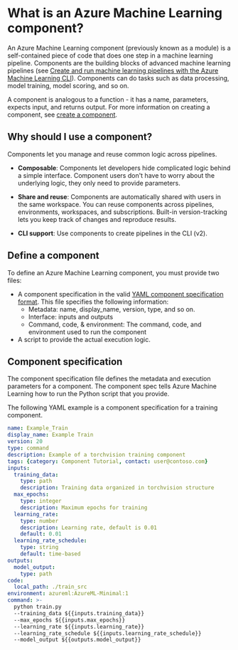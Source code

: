 # What is an Azure Machine Learning component?
An Azure Machine Learning component (previously known as a module) is a self-contained piece of code that does one step in a machine learning pipeline. Components are the building blocks of advanced machine learning pipelines (see [Create and run machine learning pipelines with the Azure Machine Learning CLI](https://docs.microsoft.com/en-us/azure/machine-learning/how-to-create-component-pipelines-cli)). Components can do tasks such as data processing, model training, model scoring, and so on.

A component is analogous to a function - it has a name, parameters, expects input, and returns output. For more information on creating a component, see [create a component](https://docs.microsoft.com/en-us/azure/machine-learning/concept-component#define-a-component-preview).

## Why should I use a component?
Components let you manage and reuse common logic across pipelines.

- **Composable**: Components let developers hide complicated logic behind a simple interface. Component users don't have to worry about the underlying logic, they only need to provide parameters.

- **Share and reuse**: Components are automatically shared with users in the same workspace. You can reuse components across pipelines, environments, workspaces, and subscriptions. Built-in version-tracking lets you keep track of changes and reproduce results.

- **CLI support**: Use components to create pipelines in the CLI (v2).

## Define a component
To define an Azure Machine Learning component, you must provide two files:

- A component specification in the valid [YAML component specification format](https://docs.microsoft.com/en-us/azure/machine-learning/reference-yaml-component-command). This file specifies the following information:
  - Metadata: name, display_name, version, type, and so on.
  - Interface: inputs and outputs
  - Command, code, & environment: The command, code, and environment used to run the component
- A script to provide the actual execution logic.

## Component specification
The component specification file defines the metadata and execution parameters for a component. The component spec tells Azure Machine Learning how to run the Python script that you provide.

The following YAML example is a component specification for a training component.

```yaml
name: Example_Train
display_name: Example Train
version: 20
type: command
description: Example of a torchvision training component
tags: {category: Component Tutorial, contact: user@contoso.com}
inputs:
  training_data: 
    type: path
    description: Training data organized in torchvision structure
  max_epochs:
    type: integer
    description: Maximum epochs for training
  learning_rate: 
    type: number
    description: Learning rate, default is 0.01
    default: 0.01
  learning_rate_schedule: 
    type: string
    default: time-based 
outputs:
  model_output:
    type: path
code:
  local_path: ./train_src
environment: azureml:AzureML-Minimal:1
command: >-
  python train.py 
  --training_data ${{inputs.training_data}} 
  --max_epochs ${{inputs.max_epochs}}   
  --learning_rate ${{inputs.learning_rate}} 
  --learning_rate_schedule ${{inputs.learning_rate_schedule}} 
  --model_output ${{outputs.model_output}}
```

